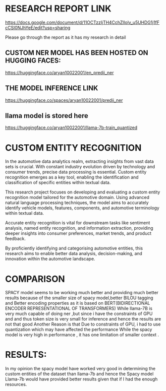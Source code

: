 # RESEARCH REPORT LINK 
https://docs.google.com/document/d/11OCTzzIjTH4CchZlIolv_u5UHDG1j1fFcCSI0NJhYeE/edit?usp=sharing

Please go through the report as it has my research in detail

## CUSTOM NER MODEL HAS BEEN HOSTED ON HUGGING FACES: 

https://huggingface.co/aryan10022001/en_predii_ner


## THE MODEL INFERENCE LINK

https://huggingface.co/spaces/aryan10022001/predii_ner

## llama model is stored here

https://huggingface.co/aryan10022001/llama-7b-train_quantized

# CUSTOM ENTITY RECOGNITION


In the automotive data analytics realm, extracting insights from vast data sets is crucial. With constant industry evolution driven by technology and consumer trends, precise data processing is essential. Custom entity recognition emerges as a key tool, enabling the identification and classification of specific entities within textual data.

This research project focuses on developing and evaluating a custom entity recognition model tailored for the automotive domain. Using advanced natural language processing techniques, the model aims to accurately identify vehicle models, features, components, and automotive terminology within textual data.

Accurate entity recognition is vital for downstream tasks like sentiment analysis, named entity recognition, and information extraction, providing deeper insights into consumer preferences, market trends, and product feedback.

By proficiently identifying and categorising automotive entities, this research aims to enable better data analysis, decision-making, and innovation within the automotive landscape.

# COMPARISON
SPACY model seems to be working much better and providing much better results because of the smaller size of spacy model,better BILOU tagging and Better encoding properties as it is based on BERT(BIDIRECTIONAL ENCODER REPRESENTATIONAL OF TRANSFORMERS)
While llama-7B is very much capable of doing ner ,but since i have the constraints of GPU and and thus token size is very small for inference and hence the results are not that good
Another Reason is that Due to constraints of GPU, i had to use quantization which may have affected the performance
While the spacy model is very high in performance , it has one limitation of smaller context .

# RESULTS:
In my opinion the spacy model have worked very good in determining the custom entities of the dataset than llama-7b and hence the Spacy model
Llama-7b  would have provided better results given that if I had the enough resources.



